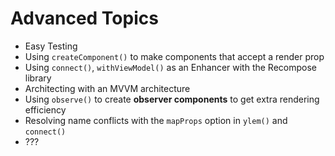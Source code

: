 # Advanced Topics

- Easy Testing
- Using `createComponent()` to make components that accept a render prop
- Using `connect()`, `withViewModel()` as an Enhancer with the Recompose library
- Architecting with an MVVM architecture
- Using `observe()` to create **observer components** to get extra rendering efficiency
- Resolving name conflicts with the `mapProps` option in `ylem()` and `connect()`
- ???
